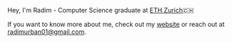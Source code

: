 Hey, I'm Radim - Computer Science graduate at [ETH Zurich](https://www.ethz.ch)🇨🇭

If you want to know more about me, check out my [website](https://www.radimurban.com) or reach out at [radimurban01@gmail.com](mailto:radimurban01@gmail.com).
